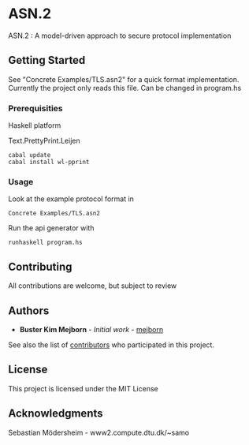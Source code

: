 # ASN.2
ASN.2 : A model-driven approach to secure protocol implementation

## Getting Started

See "Concrete Examples/TLS.asn2" for a quick format implementation.
Currently the project only reads this file. Can be changed in program.hs

### Prerequisities

Haskell platform

Text.PrettyPrint.Leijen
```
cabal update
cabal install wl-pprint
```

### Usage

Look at the example protocol format in

```
Concrete Examples/TLS.asn2
```

Run the api generator with

```
runhaskell program.hs
```

## Contributing

All contributions are welcome, but subject to review

## Authors

* **Buster Kim Mejborn** - *Initial work* - [mejborn](https://github.com/mejborn)

See also the list of [contributors](https://github.com/your/project/contributors) who participated in this project.

## License

This project is licensed under the MIT License

## Acknowledgments

Sebastian Mödersheim - www2.compute.dtu.dk/~samo